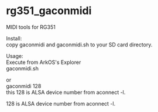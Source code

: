 # rg351_gaconmidi
MIDI tools for RG351  

Install:  
copy gaconmidi and gaconmidi.sh to your SD card directory.  
  
Usage:  
Execute from ArkOS's Explorer  
gaconmidi.sh  

  or  
gaconmidi 128  
this 128 is ALSA device number from aconnect -l.  

128 is ALSA device number from aconnect -l.
